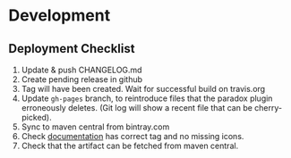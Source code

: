 # Development

## Deployment Checklist

1. Update & push CHANGELOG.md
2. Create pending release in github
3. Tag will have been created. Wait for successful build on travis.org
4. Update `gh-pages` branch, to reintroduce files that the paradox plugin erroneously deletes. (Git log will show a recent file that can be cherry-picked).
5. Sync to maven central from bintray.com
6. Check [documentation](https://synesso.github.io/scala-stellar-sdk/) has correct tag and no missing icons.
7. Check that the artifact can be fetched from maven central.